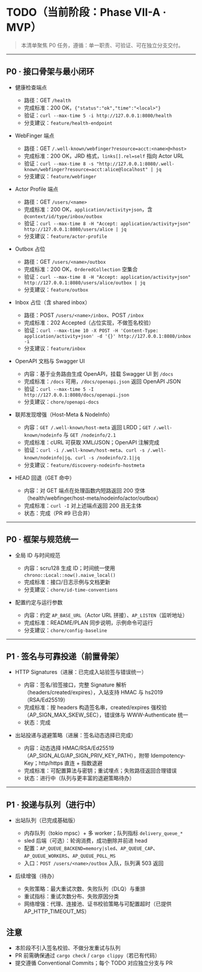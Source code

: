 # TODO（当前阶段：Phase VII-A · MVP）

> 本清单聚焦 P0 任务，遵循：单一职责、可验证、可在独立分支交付。

---

## P0 · 接口骨架与最小闭环

- 健康检查端点
  - 路径：GET `/health`
  - 完成标准：200 OK，`{"status":"ok","time":"<local>"}`
  - 验证：`curl --max-time 5 -i http://127.0.0.1:8080/health`
  - 分支建议：`feature/health-endpoint`

- WebFinger 端点
  - 路径：GET `/.well-known/webfinger?resource=acct:<name>@<host>`
  - 完成标准：200 OK，JRD 格式，`links[].rel=self` 指向 Actor URL
  - 验证：`curl --max-time 8 -s "http://127.0.0.1:8080/.well-known/webfinger?resource=acct:alice@localhost" | jq`
  - 分支建议：`feature/webfinger`

- Actor Profile 端点
  - 路径：GET `/users/<name>`
  - 完成标准：200 OK，`application/activity+json`，含 `@context/id/type/inbox/outbox`
  - 验证：`curl --max-time 8 -H "Accept: application/activity+json" http://127.0.0.1:8080/users/alice | jq`
  - 分支建议：`feature/actor-profile`

- Outbox 占位
  - 路径：GET `/users/<name>/outbox`
  - 完成标准：200 OK，`OrderedCollection` 空集合
  - 验证：`curl --max-time 8 -H "Accept: application/activity+json" http://127.0.0.1:8080/users/alice/outbox | jq`
  - 分支建议：`feature/outbox`

- Inbox 占位（含 shared inbox）
  - 路径：POST `/users/<name>/inbox`、POST `/inbox`
  - 完成标准：202 Accepted（占位实现，不做签名校验）
  - 验证：`curl --max-time 10 -X POST -H 'Content-Type: application/activity+json' -d '{}' http://127.0.0.1:8080/inbox -i`
  - 分支建议：`feature/inbox`

- OpenAPI 文档与 Swagger UI
  - 内容：基于业务路由生成 OpenAPI，挂载 Swagger UI 到 `/docs`
  - 完成标准：`/docs` 可用，`/docs/openapi.json` 返回 OpenAPI JSON
  - 验证：`curl --max-time 5 -I http://127.0.0.1:8080/docs/openapi.json`
  - 分支建议：`chore/openapi-docs`

- 联邦发现增强（Host-Meta & NodeInfo）
  - 内容：`GET /.well-known/host-meta` 返回 LRDD；`GET /.well-known/nodeinfo` 与 `GET /nodeinfo/2.1`
  - 完成标准：cURL 可获取 XML/JSON；OpenAPI 注解完成
  - 验证：`curl -i /.well-known/host-meta`、`curl -s /.well-known/nodeinfo|jq`、`curl -s /nodeinfo/2.1|jq`
  - 分支建议：`feature/discovery-nodeinfo-hostmeta`

- HEAD 回退（GET 命中）
  - 内容：对 GET 端点在处理函数内短路返回 200 空体（health/webfinger/host-meta/nodeinfo/actor/outbox）
  - 完成标准：`curl -I` 对上述端点返回 200 且无主体
  - 状态：完成（PR #9 已合并）

---

## P0 · 框架与规范统一

- 全局 ID 与时间规范
  - 内容：scru128 生成 ID；时间统一使用 `chrono::Local::now().naive_local()`
  - 完成标准：接口/日志示例与文档更新
  - 分支建议：`chore/id-time-conventions`

- 配置约定与运行参数
  - 内容：约定 `AP_BASE_URL`（Actor URL 拼接）、`AP_LISTEN`（监听地址）
  - 完成标准：README/PLAN 同步说明，示例命令可运行
  - 分支建议：`chore/config-baseline`

---

## P1 · 签名与可靠投递（前置骨架）

- HTTP Signatures（进展：已完成入站验签与错误统一）
  - 内容：签名/验签接口，完整 Signature 解析（headers/created/expires），入站支持 HMAC 与 hs2019（RSA/Ed25519）
  - 完成标准：按 headers 构造签名串，created/expires 强校验（AP_SIGN_MAX_SKEW_SEC），错误体与 WWW-Authenticate 统一
  - 状态：完成

- 出站投递与退避策略（进展：签名动态选择已完成）
  - 内容：动态选择 HMAC/RSA/Ed25519（AP_SIGN_ALG/AP_SIGN_PRIV_KEY_PATH），附带 Idempotency-Key；http/https 直连 + 指数退避
  - 完成标准：可配置算法与密钥；重试埋点；失败路径返回合理错误
  - 状态：进行中（队列与更丰富的退避策略待办）

---

## P1 · 投递与队列（进行中）

- 出站队列（已完成基础版）
  - 内存队列（tokio mpsc）+ 多 worker；队列指标 `delivery_queue_*`
  - sled 后端（可选）：轮询消费，成功删除并前进 head
  - 配置：`AP_QUEUE_BACKEND=memory|sled`、`AP_QUEUE_CAP`、`AP_QUEUE_WORKERS`、`AP_QUEUE_POLL_MS`
  - 入口：`POST /users/<name>/outbox` 入队，队列满 503 返回

- 后续增强（待办）
  - 失败策略：最大重试次数、失败队列（DLQ）与重排
  - 重试指标：重试次数分布、失败原因分类
  - 网络增强：代理、连接池、证书校验策略与可配置超时（已提供 AP_HTTP_TIMEOUT_MS）

## 注意

- 本阶段不引入签名校验、不做分发重试与队列
- PR 前需确保通过 `cargo check` / `cargo clippy`（若已有代码）
- 提交遵循 Conventional Commits；每个 TODO 对应独立分支与 PR
